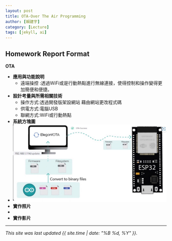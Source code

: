 ```yaml
---
layout: post
title: OTA-Over The Air Programming
author: [賴建宇]
category: [Lecture]
tags: [jekyll, ai]
---
```

## Homework Report Format
**OTA**<br>
* **應用與功能說明**<br>
  - 遠端操控 :透過WiFi或是行動熱點進行無線連接，使得控制和操作變得更加簡便和便捷。
* **設計考量與所需相關技術**
  - 操作方式:透過開發版架設網站 藉由網站更改程式碼
  - 供電方式:電腦USB
  - 聯網方式:WiFi或行動熱點
* **系統方塊圖**<br>
* ![](https://github.com/ouo0725/MCU-project/blob/main/images/S__4276229.jpg)
* **實作照片**
* 
* **實作影片**
---
*This site was last updated {{ site.time | date: "%B %d, %Y" }}.*


